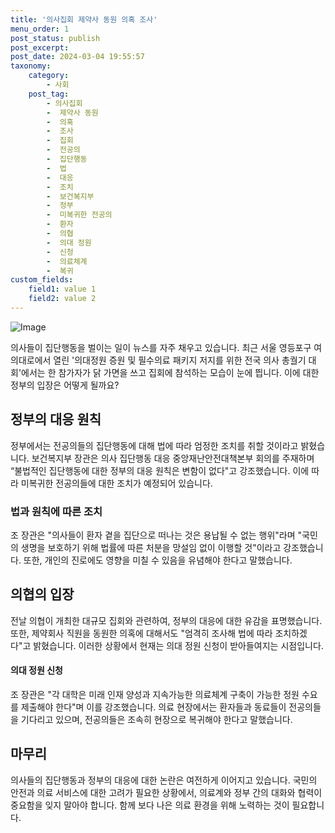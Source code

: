 ```yaml
---
title: '의사집회 제약사 동원 의혹 조사'
menu_order: 1
post_status: publish
post_excerpt: 
post_date: 2024-03-04 19:55:57
taxonomy:
    category:
        - 사회
    post_tag:
        - 의사집회
        -  제약사 동원
        -  의혹
        -  조사
        -  집회
        -  전공의
        -  집단행동
        -  법
        -  대응
        -  조치
        -  보건복지부
        -  정부
        -  미복귀한 전공의
        -  환자
        -  의협
        -  의대 정원
        -  신청
        -  의료체계
        -  복귀
custom_fields:
    field1: value 1
    field2: value 2
---
```


![Image](https://imgnews.pstatic.net/image/081/2024/03/04/0003434476_001_20240304090401206.jpg?type=w647)

의사들이 집단행동을 벌이는 일이 뉴스를 자주 채우고 있습니다. 최근 서울 영등포구 여의대로에서 열린 '의대정원 증원 및 필수의료 패키지 저지를 위한 전국 의사 총궐기 대회'에서는 한 참가자가 닭 가면을 쓰고 집회에 참석하는 모습이 눈에 띕니다. 이에 대한 정부의 입장은 어떻게 될까요?
## 정부의 대응 원칙
정부에서는 전공의들의 집단행동에 대해 법에 따라 엄정한 조치를 취할 것이라고 밝혔습니다. 보건복지부 장관은 의사 집단행동 대응 중앙재난안전대책본부 회의를 주재하며 “불법적인 집단행동에 대한 정부의 대응 원칙은 변함이 없다"고 강조했습니다. 이에 따라 미복귀한 전공의들에 대한 조치가 예정되어 있습니다.
### 법과 원칙에 따른 조치
조 장관은 "의사들이 환자 곁을 집단으로 떠나는 것은 용납될 수 없는 행위"라며 "국민의 생명을 보호하기 위해 법률에 따른 처분을 망설임 없이 이행할 것"이라고 강조했습니다. 또한, 개인의 진로에도 영향을 미칠 수 있음을 유념해야 한다고 말했습니다.
## 의협의 입장
전날 의협이 개최한 대규모 집회와 관련하여, 정부의 대응에 대한 유감을 표명했습니다. 또한, 제약회사 직원을 동원한 의혹에 대해서도 "엄격히 조사해 법에 따라 조치하겠다"고 밝혔습니다. 이러한 상황에서 현재는 의대 정원 신청이 받아들여지는 시점입니다.
#### 의대 정원 신청
조 장관은 "각 대학은 미래 인재 양성과 지속가능한 의료체계 구축이 가능한 정원 수요를 제출해야 한다"며 이를 강조했습니다. 의료 현장에서는 환자들과 동료들이 전공의들을 기다리고 있으며, 전공의들은 조속히 현장으로 복귀해야 한다고 말했습니다.
## 마무리
의사들의 집단행동과 정부의 대응에 대한 논란은 여전하게 이어지고 있습니다. 국민의 안전과 의료 서비스에 대한 고려가 필요한 상황에서, 의료계와 정부 간의 대화와 협력이 중요함을 잊지 말아야 합니다. 함께 보다 나은 의료 환경을 위해 노력하는 것이 필요합니다.
